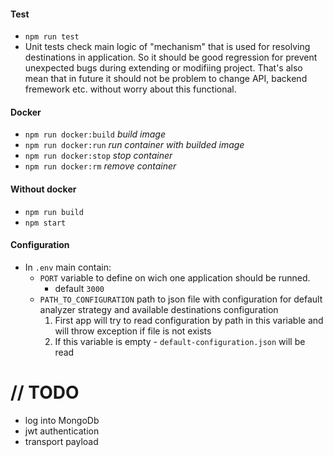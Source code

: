 #### Test

- `npm run test`
- Unit tests check main logic of "mechanism" that is used for resolving
  destinations in application. So it should be good regression for prevent
  unexpected bugs during extending or modifiing project. That's also mean that
  in future it should not be problem to change API, backend fremework etc.
  without worry about this functional.

#### Docker

- `npm run docker:build` _build image_
- `npm run docker:run` _run container with builded image_
- `npm run docker:stop` _stop container_
- `npm run docker:rm` _remove container_

#### Without docker

- `npm run build`
- `npm start`

#### Configuration

- In `.env` main contain:
  - `PORT` variable to define on wich one application should be runned.
    - default `3000`
  - `PATH_TO_CONFIGURATION` path to json file with configuration for default
    analyzer strategy and available destinations configuration
    1. First app will try to read configuration by path in this variable and
       will throw exception if file is not exists
    2. If this variable is empty - `default-configuration.json` will be read

# // TODO
- log into MongoDb
- jwt authentication
- transport payload
